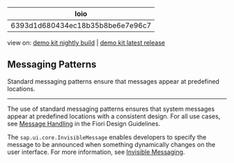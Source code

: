 <!-- loio6393d1d680434ec18b35b8be6e7e96c7 -->

| loio |
| -----|
| 6393d1d680434ec18b35b8be6e7e96c7 |

<div id="loio">

view on: [demo kit nightly build](https://openui5nightly.hana.ondemand.com/#/topic/6393d1d680434ec18b35b8be6e7e96c7) | [demo kit latest release](https://openui5.hana.ondemand.com/#/topic/6393d1d680434ec18b35b8be6e7e96c7)</div>

## Messaging Patterns

Standard messaging patterns ensure that messages appear at predefined locations.

***

The use of standard messaging patterns ensures that system messages appear at predefined locations with a consistent design. For all use cases, see [Message Handling](https://experience.sap.com/fiori-design-web/messaging/) in the Fiori Design Guidelines.

The `sap.ui.core.InvisibleMessage` enables developers to specify the message to be announced when something dynamically changes on the user interface. For more information, see [Invisible Messaging](Invisible_Messaging_b9a7d6f.md).

